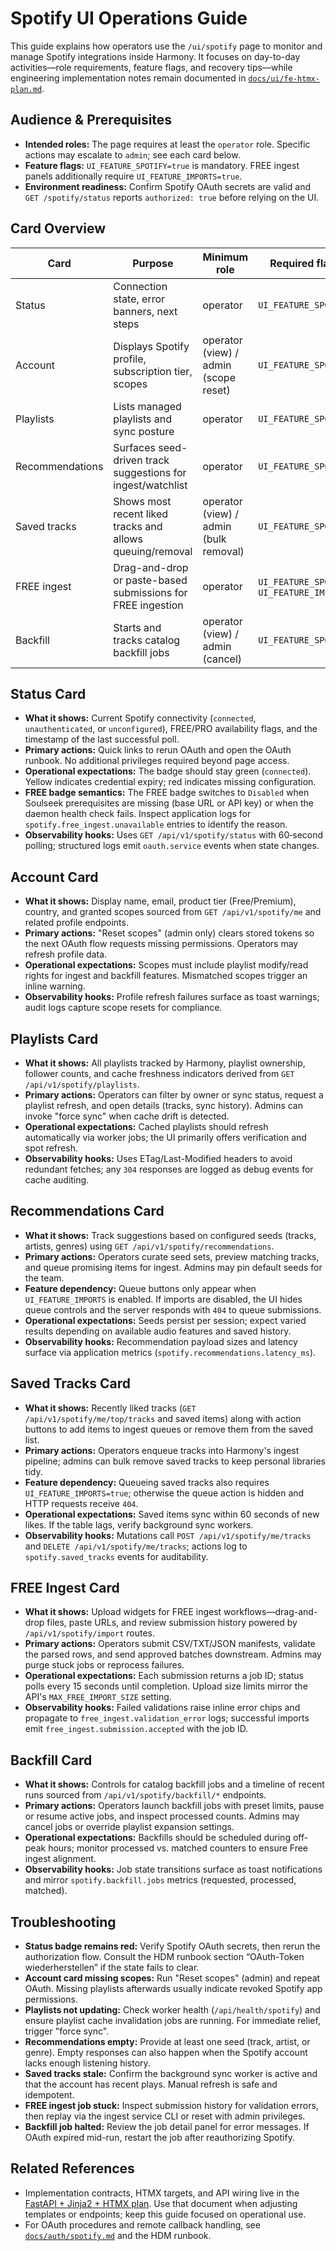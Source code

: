 # Spotify UI Operations Guide

This guide explains how operators use the `/ui/spotify` page to monitor and
manage Spotify integrations inside Harmony. It focuses on day-to-day
activities—role requirements, feature flags, and recovery tips—while
engineering implementation notes remain documented in
[`docs/ui/fe-htmx-plan.md`](fe-htmx-plan.md).

## Audience & Prerequisites
- **Intended roles:** The page requires at least the `operator` role. Specific
  actions may escalate to `admin`; see each card below.
- **Feature flags:** `UI_FEATURE_SPOTIFY=true` is mandatory. FREE ingest panels
  additionally require `UI_FEATURE_IMPORTS=true`.
- **Environment readiness:** Confirm Spotify OAuth secrets are valid and
  `GET /spotify/status` reports `authorized: true` before relying on the UI.

## Card Overview
| Card | Purpose | Minimum role | Required flags |
| --- | --- | --- | --- |
| Status | Connection state, error banners, next steps | operator | `UI_FEATURE_SPOTIFY` |
| Account | Displays Spotify profile, subscription tier, scopes | operator (view) / admin (scope reset) | `UI_FEATURE_SPOTIFY` |
| Playlists | Lists managed playlists and sync posture | operator | `UI_FEATURE_SPOTIFY` |
| Recommendations | Surfaces seed-driven track suggestions for ingest/watchlist | operator | `UI_FEATURE_SPOTIFY` |
| Saved tracks | Shows most recent liked tracks and allows queuing/removal | operator (view) / admin (bulk removal) | `UI_FEATURE_SPOTIFY` |
| FREE ingest | Drag-and-drop or paste-based submissions for FREE ingestion | operator | `UI_FEATURE_SPOTIFY`, `UI_FEATURE_IMPORTS` |
| Backfill | Starts and tracks catalog backfill jobs | operator (view) / admin (cancel) | `UI_FEATURE_SPOTIFY` |

## Status Card
- **What it shows:** Current Spotify connectivity (`connected`,
  `unauthenticated`, or `unconfigured`), FREE/PRO availability flags, and the
  timestamp of the last successful poll.
- **Primary actions:** Quick links to rerun OAuth and open the OAuth runbook.
  No additional privileges required beyond page access.
- **Operational expectations:** The badge should stay green (`connected`).
  Yellow indicates credential expiry; red indicates missing configuration.
- **FREE badge semantics:** The FREE badge switches to `Disabled` when Soulseek
  prerequisites are missing (base URL or API key) or when the daemon health
  check fails. Inspect application logs for
  `spotify.free_ingest.unavailable` entries to identify the reason.
- **Observability hooks:** Uses `GET /api/v1/spotify/status` with 60‑second
  polling; structured logs emit `oauth.service` events when state changes.

## Account Card
- **What it shows:** Display name, email, product tier (Free/Premium), country,
  and granted scopes sourced from `GET /api/v1/spotify/me` and related profile
  endpoints.
- **Primary actions:** "Reset scopes" (admin only) clears stored tokens so the
  next OAuth flow requests missing permissions. Operators may refresh profile
  data.
- **Operational expectations:** Scopes must include playlist modify/read rights
  for ingest and backfill features. Mismatched scopes trigger an inline warning.
- **Observability hooks:** Profile refresh failures surface as toast warnings;
  audit logs capture scope resets for compliance.

## Playlists Card
- **What it shows:** All playlists tracked by Harmony, playlist ownership,
  follower counts, and cache freshness indicators derived from
  `GET /api/v1/spotify/playlists`.
- **Primary actions:** Operators can filter by owner or sync status, request a
  playlist refresh, and open details (tracks, sync history). Admins can invoke
  "force sync" when cache drift is detected.
- **Operational expectations:** Cached playlists should refresh automatically
  via worker jobs; the UI primarily offers verification and spot refresh.
- **Observability hooks:** Uses ETag/Last-Modified headers to avoid redundant
  fetches; any `304` responses are logged as debug events for cache auditing.

## Recommendations Card
- **What it shows:** Track suggestions based on configured seeds (tracks,
  artists, genres) using `GET /api/v1/spotify/recommendations`.
- **Primary actions:** Operators curate seed sets, preview matching tracks, and
  queue promising items for ingest. Admins may pin default seeds for the team.
- **Feature dependency:** Queue buttons only appear when `UI_FEATURE_IMPORTS`
  is enabled. If imports are disabled, the UI hides queue controls and the
  server responds with `404` to queue submissions.
- **Operational expectations:** Seeds persist per session; expect varied
  results depending on available audio features and saved history.
- **Observability hooks:** Recommendation payload sizes and latency surface via
  application metrics (`spotify.recommendations.latency_ms`).

## Saved Tracks Card
- **What it shows:** Recently liked tracks (`GET /api/v1/spotify/me/top/tracks`
  and saved items) along with action buttons to add items to ingest queues or
  remove them from the saved list.
- **Primary actions:** Operators enqueue tracks into Harmony's ingest pipeline;
  admins can bulk remove saved tracks to keep personal libraries tidy.
- **Feature dependency:** Queueing saved tracks also requires
  `UI_FEATURE_IMPORTS=true`; otherwise the queue action is hidden and HTTP
  requests receive `404`.
- **Operational expectations:** Saved items sync within 60 seconds of new likes.
  If the table lags, verify background sync workers.
- **Observability hooks:** Mutations call `POST /api/v1/spotify/me/tracks` and
  `DELETE /api/v1/spotify/me/tracks`; actions log to `spotify.saved_tracks`
  events for auditability.

## FREE Ingest Card
- **What it shows:** Upload widgets for FREE ingest workflows—drag-and-drop
  files, paste URLs, and review submission history powered by
  `/api/v1/spotify/import` routes.
- **Primary actions:** Operators submit CSV/TXT/JSON manifests, validate the
  parsed rows, and send approved batches downstream. Admins may purge stuck jobs
  or reprocess failures.
- **Operational expectations:** Each submission returns a job ID; status polls
  every 15 seconds until completion. Upload size limits mirror the API's
  `MAX_FREE_IMPORT_SIZE` setting.
- **Observability hooks:** Failed validations raise inline error chips and
  propagate to `free_ingest.validation_error` logs; successful imports emit
  `free_ingest.submission.accepted` with the job ID.

## Backfill Card
- **What it shows:** Controls for catalog backfill jobs and a timeline of recent
  runs sourced from `/api/v1/spotify/backfill/*` endpoints.
- **Primary actions:** Operators launch backfill jobs with preset limits, pause
  or resume active jobs, and inspect processed counts. Admins may cancel jobs or
  override playlist expansion settings.
- **Operational expectations:** Backfills should be scheduled during off-peak
  hours; monitor processed vs. matched counters to ensure Free ingest alignment.
- **Observability hooks:** Job state transitions surface as toast notifications
  and mirror `spotify.backfill.jobs` metrics (requested, processed, matched).

## Troubleshooting
- **Status badge remains red:** Verify Spotify OAuth secrets, then rerun the
  authorization flow. Consult the HDM runbook section “OAuth-Token
  wiederherstellen” if the state fails to clear.
- **Account card missing scopes:** Run "Reset scopes" (admin) and repeat OAuth.
  Missing playlists afterwards usually indicate revoked Spotify app permissions.
- **Playlists not updating:** Check worker health (`/api/health/spotify`) and
  ensure playlist cache invalidation jobs are running. For immediate relief,
  trigger "force sync".
- **Recommendations empty:** Provide at least one seed (track, artist, or
  genre). Empty responses can also happen when the Spotify account lacks enough
  listening history.
- **Saved tracks stale:** Confirm the background sync worker is active and that
  the account has recent plays. Manual refresh is safe and idempotent.
- **FREE ingest job stuck:** Inspect submission history for validation errors,
  then replay via the ingest service CLI or reset with admin privileges.
- **Backfill job halted:** Review the job detail panel for error messages. If
  OAuth expired mid-run, restart the job after reauthorizing Spotify.

## Related References
- Implementation contracts, HTMX targets, and API wiring live in the
  [FastAPI + Jinja2 + HTMX plan](fe-htmx-plan.md). Use that document when
  adjusting templates or endpoints; keep this guide focused on operational use.
- For OAuth procedures and remote callback handling, see
  [`docs/auth/spotify.md`](../auth/spotify.md) and the HDM runbook.
